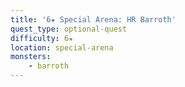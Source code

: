```yaml
---
title: '6★ Special Arena: HR Barroth'
quest_type: optional-quest
difficulty: 6★
location: special-arena
monsters:
    - barroth
---
```

